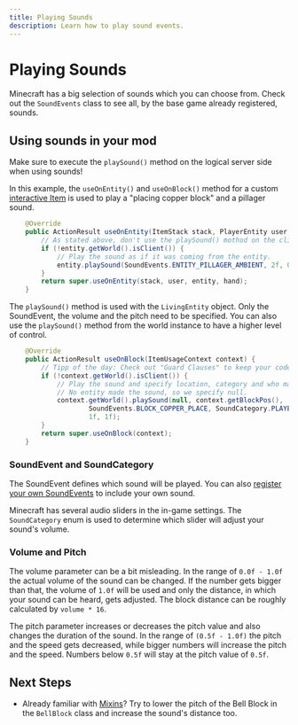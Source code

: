 ```yaml
---
title: Playing Sounds
description: Learn how to play sound events.
---
```


# Playing Sounds

Minecraft has a big selection of sounds which you can choose from. Check out the `SoundEvents` class to see all, by the base game already registered, sounds.

## Using sounds in your mod

Make sure to execute the `playSound()` method on the logical server side when using sounds!

In this example, the `useOnEntity()` and `useOnBlock()` method for a custom [interactive Item](/items/interactive-items) is used to play a "placing copper block" and a pillager sound.

```java
    @Override
    public ActionResult useOnEntity(ItemStack stack, PlayerEntity user, LivingEntity entity, Hand hand) {
        // As stated above, don't use the playSound() mothod on the client side - it wont work!
        if (!entity.getWorld().isClient()) {
            // Play the sound as if it was coming from the entity.
            entity.playSound(SoundEvents.ENTITY_PILLAGER_AMBIENT, 2f, 0.7f);
        }
        return super.useOnEntity(stack, user, entity, hand);
    }

```

The `playSound()` method is used with the `LivingEntity` object. Only the SoundEvent, the volume and the pitch need to be specified. You can also use the `playSound()`  method from the world instance to have a higher level of control.

```java
    @Override
    public ActionResult useOnBlock(ItemUsageContext context) {
        // Tipp of the day: Check out "Guard Clauses" to keep your code clean.
        if (!context.getWorld().isClient()) {
            // Play the sound and specify location, category and who made the sound.
            // No entity made the sound, so we specify null.
            context.getWorld().playSound(null, context.getBlockPos(), 
                    SoundEvents.BLOCK_COPPER_PLACE, SoundCategory.PLAYERS, 
                    1f, 1f);
        }        
        return super.useOnBlock(context);
    }
```

### SoundEvent and SoundCategory

The SoundEvent defines which sound will be played. You can also [register your own SoundEvents](/sounds/register-custom-sounds) to include your own sound.

Minecraft has several audio sliders in the in-game settings. The `SoundCategory` enum is used to determine which slider will adjust your sound's volume.

### Volume and Pitch

The volume parameter can be a bit misleading. In the range of `0.0f - 1.0f` the actual volume of the sound can be changed. If the number gets bigger than that, the volume of `1.0f` will be used and only the distance, in which your sound can be heard, gets adjusted. The block distance can be roughly calculated by `volume * 16`.

The pitch parameter increases or decreases the pitch value and also changes the duration of the sound. In the range of `(0.5f - 1.0f)` the pitch and the speed gets decreased, while bigger numbers will increase the pitch and the speed. Numbers below `0.5f` will stay at the pitch value of `0.5f`.

## Next Steps

- Already familiar with [Mixins](/introduction/mixins)? Try to lower the pitch of the Bell Block in the `BellBlock` class and increase the sound's distance too.